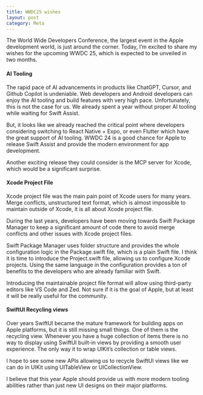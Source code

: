```yaml
---
title: WWDC25 wishes
layout: post
category: Meta
---
```


The World Wide Developers Conference, the largest event in the Apple development world, is just around the corner. Today, I’m excited to share my wishes for the upcoming WWDC 25, which is expected to be unveiled in two months.

#### AI Tooling
The rapid pace of AI advancements in products like ChatGPT, Cursor, and Github Copilot is undeniable. Web developers and Android developers can enjoy the AI tooling and build features with very high pace. Unfortunately, this is not the case for us. We already spent a year without proper AI tooling while waiting for Swift Assist.

But, it looks like we already reached the critical point where developers considering switching to React Native + Expo, or even Flutter which have the great support of AI tooling. WWDC 24 is a good chance for Apple to release Swift Assist and provide the modern environment for app development.

Another exciting release they could consider is the MCP server for Xcode, which would be a significant surprise.

#### Xcode Project File
Xcode project file was the main pain point of Xcode users for many years. Merge conflicts, unstructured text format, which is almost impossible to maintain outside of Xcode, it is all about Xcode project file.

During the last years, developers have been moving towards Swift Package Manager to keep a significant amount of code there to avoid merge conflicts and other issues with Xcode project files.

Swift Package Manager uses folder structure and provides the whole configuration logic in the Package.swift file, which is a plain Swift file. I think it is time to introduce the Project.swift file, allowing us to configure Xcode projects. Using the same language in the configuration provides a ton of benefits to the developers who are already familiar with Swift.

Introducing the maintainable project file format will allow using third-party editors like VS Code and Zed. Not sure if it is the goal of Apple, but at least it will be really useful for the community.

#### SwiftUI Recycling views
Over years SwiftUI became the mature framework for building apps on Apple platforms, but it is still missing small things. One of them is the recycling view. Whenever you have a huge collection of items there is no way to display using SwiftUI built-in views by providing a smooth user experience. The only way it to wrap UIKit’s collection or table views.

I hope to see some new APIs allowing us to recycle SwiftUI views like we can do in UIKit using UITableView or UICollectionView.

I believe that this year Apple should provide us with more modern tooling abilities rather than just new UI designs on their major platforms.
